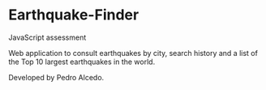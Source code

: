 # Earthquake-Finder
JavaScript assessment

Web application to consult earthquakes by city, search history and a list of the Top 10 largest earthquakes in the world.

Developed by Pedro Alcedo.
